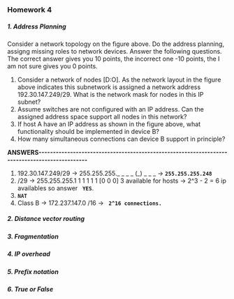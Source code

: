 ### Homework 4	

##### 1. Address Planning 
Consider a network topology on the figure above. Do the address planning, assigng missing roles to network devices. Answer the following questions. The correct answer gives you 10 points, the incorrect one -10 points, the I am not sure gives you 0 points.

1. Consider a network of nodes [D:O]. As the network layout in the figure above indicates this subnetwork is assigned a network address 192.30.147.249/29. What is the network mask for nodes in this IP subnet?
2. Assume switches are not configured with an IP address. Can the assigned address space support all nodes in this network? 
3. If host A have an IP address as shown in the figure above, what functionality should be implemented in device B? 
4. How many simultaneous connections can device B support in principle? 

**ANSWERS----------------------------------------------------------------------------------------------**
  1. 192.30.147.249/29 -> 255.255.255._ _ _ _ (_) _ _ _ -> **`255.255.255.248`**
  2. /29 -> 255.255.255.1 1 1 1 1 1 [0 0 0] 3 available for hosts -> 2^3 - 2 = 6 ip availables so answer **` YES`**.
  3. **`NAT`**
  4. Class B -> 172.237.147.0  /16 -> **` 2^16 connections.`**


##### 2. Distance vector routing
##### 3. Fragmentation
##### 4. IP overhead 
##### 5. Prefix notation
##### 6. True or False 
